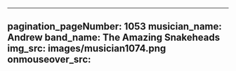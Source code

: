 ------
pagination_pageNumber: 1053
musician_name: Andrew
band_name: The Amazing Snakeheads
img_src: images/musician1074.png
onmouseover_src: 
------